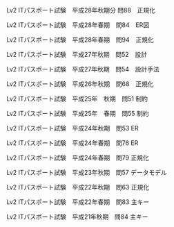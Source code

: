 Lv2 ITパスポート試験　平成28年秋期分 問88　正規化

Lv2 ITパスポート試験　平成28年春期　問84　ER図

Lv2 ITパスポート試験　平成28年春期　問94　正規化

Lv2 ITパスポート試験　平成27年秋期　問52　設計

Lv2 ITパスポート試験　平成27年秋期　問54　設計手法

Lv2 ITパスポート試験　平成26年秋期　問68　正規化

Lv2 ITパスポート試験　平成25年　秋期　問51 制約

Lv2 ITパスポート試験　平成25年　春期　問55 制約

Lv2 ITパスポート試験　平成24年秋期　問53 ER

Lv2 ITパスポート試験　平成24年春期　問76 ER

Lv2 ITパスポート試験　平成24年春期　問79 正規化

Lv2 ITパスポート試験　平成23年秋期　問57 データモデル

Lv2 ITパスポート試験　平成22年秋期　問63 正規化

Lv2 ITパスポート試験　平成22年春期　問83 主キー

Lv2 ITパスポート試験　平成21年秋期　問84 主キー





